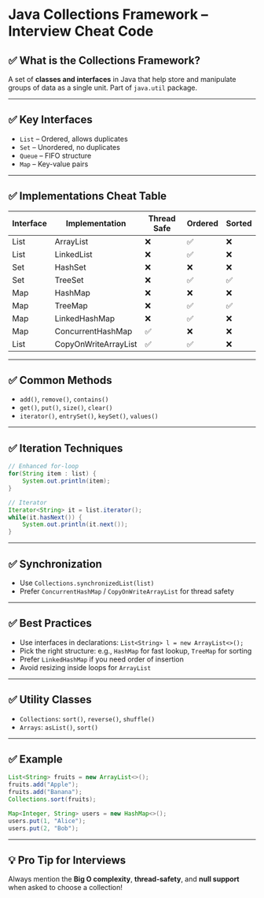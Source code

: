 # Java Collections Framework – Interview Cheat Code

## ✅ What is the Collections Framework?

A set of **classes and interfaces** in Java that help store and manipulate groups of data as a single unit. Part of `java.util` package.

---

## ✅ Key Interfaces

* `List` – Ordered, allows duplicates
* `Set` – Unordered, no duplicates
* `Queue` – FIFO structure
* `Map` – Key-value pairs

---

## ✅ Implementations Cheat Table

| Interface | Implementation       | Thread Safe | Ordered | Sorted |
| --------- | -------------------- | ----------- | ------- | ------ |
| List      | ArrayList            | ❌           | ✅       | ❌      |
| List      | LinkedList           | ❌           | ✅       | ❌      |
| Set       | HashSet              | ❌           | ❌       | ❌      |
| Set       | TreeSet              | ❌           | ✅       | ✅      |
| Map       | HashMap              | ❌           | ❌       | ❌      |
| Map       | TreeMap              | ❌           | ✅       | ✅      |
| Map       | LinkedHashMap        | ❌           | ✅       | ❌      |
| Map       | ConcurrentHashMap    | ✅           | ❌       | ❌      |
| List      | CopyOnWriteArrayList | ✅           | ✅       | ❌      |

---

## ✅ Common Methods

* `add()`, `remove()`, `contains()`
* `get()`, `put()`, `size()`, `clear()`
* `iterator()`, `entrySet()`, `keySet()`, `values()`

---

## ✅ Iteration Techniques

```java
// Enhanced for-loop
for(String item : list) {
    System.out.println(item);
}

// Iterator
Iterator<String> it = list.iterator();
while(it.hasNext()) {
    System.out.println(it.next());
}
```

---

## ✅ Synchronization

* Use `Collections.synchronizedList(list)`
* Prefer `ConcurrentHashMap` / `CopyOnWriteArrayList` for thread safety

---

## ✅ Best Practices

* Use interfaces in declarations: `List<String> l = new ArrayList<>();`
* Pick the right structure: e.g., `HashMap` for fast lookup, `TreeMap` for sorting
* Prefer `LinkedHashMap` if you need order of insertion
* Avoid resizing inside loops for `ArrayList`

---

## ✅ Utility Classes

* `Collections`: `sort()`, `reverse()`, `shuffle()`
* `Arrays`: `asList()`, `sort()`

---

## ✅ Example

```java
List<String> fruits = new ArrayList<>();
fruits.add("Apple");
fruits.add("Banana");
Collections.sort(fruits);

Map<Integer, String> users = new HashMap<>();
users.put(1, "Alice");
users.put(2, "Bob");
```

---

## 💡 Pro Tip for Interviews

Always mention the **Big O complexity**, **thread-safety**, and **null support** when asked to choose a collection!
